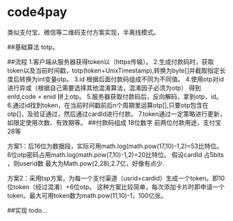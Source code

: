 # code4pay
类似支付宝、微信等二维码支付方案实现，半离线模式。

##基础算法
totp。

##流程
1.客户端从服务器获得token以（https传输）。
2.生成付款码时，获取token以及当前时间戳，totp(token+UnixTimestamp),转换为byte[]并截取指定长度后转换为int变量otp。
3.id 根据后面付款码组成不同为不同值。
4.使用otp对id 进行异或（根据自己需要选择其他混淆算法，混淆因子必须为otp） 得到enId,code = enid 拼上otp。
5.服务器获取付款码后，反向解码，拿到otp，id。
6.通过id找到token，在当前时间戳前后n个周期里运算otp[],只要otp包含在otp[]，及验证通过，然后通过cardId进行付款。
7.token通过一定策略进行更新，如限定使用次数、有效期等。
##付款码组成
18位数字
前两位付款用途，支付宝28等

方案1：后16位为数据段，实际可用math.log(math.pow(17,10)-1,2)=53比特位。
6位otp密码占用math.log(math.pow(7,10)-1,2)=20比特位。
假设cardId 占5bits ，则userid数 最大为Math.pow(2,28),2.7亿，好像有点少.

方案2：采用tsp方案，为每一个支付渠道（usrid+cardid）生成一个token。即10位token（经过混淆）+6位otp。
这种方案比较简单，每次添加卡片时即申请一个token。最大可用token数为math.pow(11,10)-1，100亿张。




##实现
todo...